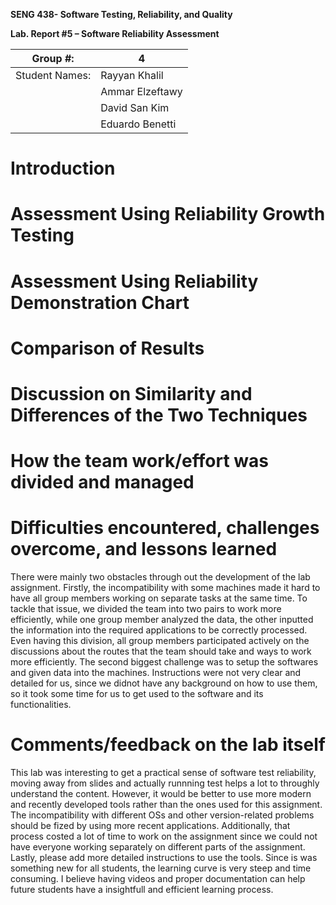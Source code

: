 **SENG 438- Software Testing, Reliability, and Quality**

**Lab. Report \#5 – Software Reliability Assessment**

| Group \#:      | 4               |
| -------------- | --------------- |
| Student Names: | Rayyan Khalil   |
|                | Ammar Elzeftawy |
|                | David San Kim   |
|                | Eduardo Benetti |

# Introduction



# Assessment Using Reliability Growth Testing

# Assessment Using Reliability Demonstration Chart



# Comparison of Results

# Discussion on Similarity and Differences of the Two Techniques

# How the team work/effort was divided and managed

# Difficulties encountered, challenges overcome, and lessons learned
There were mainly two obstacles through out the development of the lab assignment. Firstly, the incompatibility with some machines made it hard to have all group members working on separate tasks at the same time. To tackle that issue, we divided the team into two pairs to work more efficiently, while one group member analyzed the data, the other inputted the information into the required applications to be correctly processed. Even having this division, all group members participated actively on the discussions about the routes that the team should take and ways to work more efficiently. The second biggest challenge was to setup the softwares and given data into the machines. Instructions were not very clear and detailed for us, since we didnot have any background on how to use them, so it took some time for us to get used to the software and its functionalities.

# Comments/feedback on the lab itself

This lab was interesting to get a practical sense of software test reliability, moving away from slides and actually runnning test helps a lot to throughly understand the content. However, it would be better to use more modern and recently developed tools rather than the ones used for this assignment. The incompatibility with different OSs and other version-related problems should be fized by using more recent applications. Additionally, that process costed a lot of time to work on the assignment since we could not have everyone working separately on different parts of the assignment. Lastly, please add more detailed instructions to use the tools. Since is was something new for all students, the learning curve is very steep and time consuming. I believe having videos and proper documentation can help future students have a insightfull and efficient learning process.
